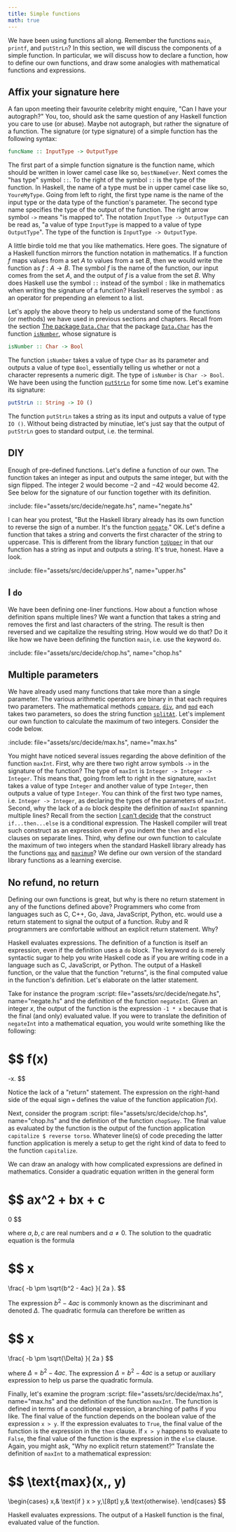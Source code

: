 ```yaml
---
title: Simple functions
math: true
---
```


We have been using functions all along. Remember the functions `main`, `printf`,
and `putStrLn`? In this section, we will discuss the components of a simple
function. In particular, we will discuss how to declare a function, how to
define our own functions, and draw some analogies with mathematical functions
and expressions.

<!--=========================================================================-->

## Affix your signature here

A fan upon meeting their favourite celebrity might enquire, "Can I have your
autograph?" You, too, should ask the same question of any Haskell function you
care to use (or abuse). Maybe not autograph, but rather the signature of a
function. The signature (or type signature) of a simple function has the
following syntax:

```haskell
funcName :: InputType -> OutputType
```

The first part of a simple function signature is the function name, which should
be written in lower camel case like so, `bestNameEver`. Next comes the "has
type" symbol `::`. To the right of the symbol `::` is the type of the function.
In Haskell, the name of a type must be in upper camel case like so,
`YoureMyType`. Going from left to right, the first type name is the name of the
input type or the data type of the function's parameter. The second type name
specifies the type of the output of the function. The right arrow symbol `->`
means "is mapped to". The notation `InputType -> OutputType` can be read as, "a
value of type `InputType` is mapped to a value of type `OutputType`". The type
of the function is `InputType -> OutputType`.

A little birdie told me that you like mathematics. Here goes. The signature of a
Haskell function mirrors the function notation in mathematics. If a function $f$
maps values from a set $A$ to values from a set $B$, then we would write the
function as $f : A \to B$. The symbol $f$ is the name of the function, our input
comes from the set $A$, and the output of $f$ is a value from the set $B$. Why
does Haskell use the symbol `::` instead of the symbol `:` like in mathematics
when writing the signature of a function? Haskell reserves the symbol `:` as an
operator for prepending an element to a list.

Let's apply the above theory to help us understand some of the functions (or
methods) we have used in previous sections and chapters. Recall from the section
[The package `Data.Char`](../data_string/#the-package-datachar) that the package
[`Data.Char`][dataChar] has the function [`isNumber`][isNumber], whose signature
is

```haskell
isNumber :: Char -> Bool
```

The function `isNumber` takes a value of type `Char` as its parameter and
outputs a value of type `Bool`, essentially telling us whether or not a
character represents a numeric digit. The type of `isNumber` is `Char -> Bool`.
We have been using the function [`putStrLn`][putStrLn] for some time now. Let's
examine its signature:

```haskell
putStrLn :: String -> IO ()
```

The function `putStrLn` takes a string as its input and outputs a value of type
`IO ()`. Without being distracted by minutiae, let's just say that the output of
`putStrLn` goes to standard output, i.e. the terminal.

<!--=========================================================================-->

## DIY

Enough of pre-defined functions. Let's define a function of our own. The
function takes an integer as input and outputs the same integer, but with the
sign flipped. The integer 2 would become $-2$ and $-42$ would become 42. See
below for the signature of our function together with its definition.

:include: file="assets/src/decide/negate.hs", name="negate.hs"

I can hear you protest, "But the Haskell library already has its own function to
reverse the sign of a number. It's the function [`negate`][negate]." OK. Let's
define a function that takes a string and converts the first character of the
string to uppercase. This is different from the library function
[`toUpper`][toUpper] in that our function has a string as input and outputs a
string. It's true, honest. Have a look.

:include: file="assets/src/decide/upper.hs", name="upper.hs"

<!--=========================================================================-->

## I `do`

We have been defining one-liner functions. How about a function whose definition
spans multiple lines? We want a function that takes a string and removes the
first and last characters of the string. The result is then reversed and we
capitalize the resulting string. How would we do that? Do it like how we have
been defining the function `main`, i.e. use the keyword `do`.

:include: file="assets/src/decide/chop.hs", name="chop.hs"

<!--=========================================================================-->

## Multiple parameters

We have already used many functions that take more than a single parameter. The
various arithmetic operators are binary in that each requires two parameters.
The mathematical methods [`compare`][compare], [`div`][div], and [`mod`][mod]
each takes two parameters, so does the string function [`splitAt`][splitAt].
Let's implement our own function to calculate the maximum of two integers.
Consider the code below.

:include: file="assets/src/decide/max.hs", name="max.hs"

You might have noticed several issues regarding the above definition of the
function `maxInt`. First, why are there two right arrow symbols `->` in the
signature of the function? The type of `maxInt` is
`Integer -> Integer -> Integer`. This means that, going from left to right in
the signature, `maxInt` takes a value of type `Integer` and another value of
type `Integer`, then outputs a value of type `Integer`. You can think of the
first two type names, i.e. `Integer -> Integer`, as declaring the types of the
parameters of `maxInt`. Second, why the lack of a `do` block despite the
definition of `maxInt` spanning multiple lines? Recall from the section
[I can't decide](../decide_conditional/) that the construct `if...then...else`
is a conditional expression. The Haskell compiler will treat such construct as
an expression even if you indent the `then` and `else` clauses on separate
lines. Third, why define our own function to calculate the maximum of two
integers when the standard Haskell library already has the functions
[`max`][max] and [`maximum`][maximum]? We define our own version of the standard
library functions as a learning exercise.

<!--=========================================================================-->

## No refund, no return

Defining our own functions is great, but why is there no return statement in any
of the functions defined above? Programmers who come from languages such as C,
C++, Go, Java, JavaScript, Python, etc. would use a return statement to signal
the output of a function. Ruby and R programmers are comfortable without an
explicit return statement. Why?

Haskell evaluates expressions. The definition of a function is itself an
expression, even if the definition uses a `do` block. The keyword `do` is merely
syntactic sugar to help you write Haskell code as if you are writing code in a
language such as C, JavaScript, or Python. The output of a Haskell function, or
the value that the function "returns", is the final computed value in the
function's definition. Let's elaborate on the latter statement.

<!-- prettier-ignore-start -->
Take for instance the program
:script: file="assets/src/decide/negate.hs", name="negate.hs"
and the definition of the function `negateInt`. Given an integer $x$, the output
of the function is the expression `-1 * x` because that is the final (and only)
evaluated value. If you were to translate the definition of `negateInt` into a
mathematical equation, you would write something like the following:
<!-- prettier-ignore-end -->

$$
f(x)
=
-x.
$$

Notice the lack of a "return" statement. The expression on the right-hand side
of the equal sign `=` defines the value of the function application $f(x)$.

<!-- prettier-ignore-start -->
Next, consider the program
:script: file="assets/src/decide/chop.hs", name="chop.hs"
and the definition of the function `chopSuey`. The final value as evaluated by
the function is the output of the function application
`capitalize $ reverse torso`. Whatever line(s) of code preceding the latter
function application is merely a setup to get the right kind of data to feed to
the function `capitalize`.
<!-- prettier-ignore-end -->

We can draw an analogy with how complicated expressions are defined in
mathematics. Consider a quadratic equation written in the general form

$$
ax^2 + bx + c
=
0
$$

where $a,b,c$ are real numbers and $a \neq 0$. The solution to the quadratic
equation is the formula

$$
x
=
\frac{
  -b \pm \sqrt{b^2 - 4ac}
}{
  2a
}.
$$

The expression $b^2 - 4ac$ is commonly known as the discriminant and denoted
$\Delta$. The quadratic formula can therefore be written as

$$
x
=
\frac{
  -b \pm \sqrt{\Delta}
}{
  2a
}
$$

where $\Delta = b^2 - 4ac$. The expression $\Delta = b^2 - 4ac$ is a setup or
auxiliary expression to help us parse the quadratic formula.

<!-- prettier-ignore-start -->
Finally, let's examine the program
:script: file="assets/src/decide/max.hs", name="max.hs"
and the definition of the function `maxInt`. The function is defined in terms of
a conditional expression, a branching of paths if you like. The final value of
the function depends on the boolean value of the expression `x > y`. If the
expression evaluates to `True`, the final value of the function is the
expression in the `then` clause. If `x > y` happens to evaluate to `False`, the
final value of the function is the expression in the `else` clause. Again, you
might ask, "Why no explicit return statement?" Translate the definition of
`maxInt` to a mathematical expression:
<!-- prettier-ignore-end -->

$$
\text{max}(x,\, y)
=
\begin{cases}
x,& \text{if } x > y,\\[8pt]
y,& \text{otherwise}.
\end{cases}
$$

Haskell evaluates expressions. The output of a Haskell function is the final,
evaluated value of the function.

<!--=========================================================================-->

<!-- prettier-ignore-start -->
[compare]: https://web.archive.org/web/20231128114053/https://hackage.haskell.org/package/base-4.19.0.0/docs/Prelude.html#v:compare
[dataChar]: https://web.archive.org/web/20231202081418/https://hackage.haskell.org/package/base-4.19.0.0/docs/Data-Char.html
[div]: https://web.archive.org/web/20231202002935/https://hackage.haskell.org/package/base-4.19.0.0/docs/Prelude.html#v:div
[isNumber]: https://web.archive.org/web/20231202081418/https://hackage.haskell.org/package/base-4.19.0.0/docs/Data-Char.html#v:isNumber
[max]: https://web.archive.org/web/20231201225313/https://hackage.haskell.org/package/base-4.19.0.0/docs/Prelude.html#v:max
[maximum]: https://web.archive.org/web/20231201225313/https://hackage.haskell.org/package/base-4.19.0.0/docs/Prelude.html#v:maximum
[mod]: https://web.archive.org/web/20231201225313/https://hackage.haskell.org/package/base-4.19.0.0/docs/Prelude.html#v:mod
[negate]: https://web.archive.org/web/20231202002935/https://hackage.haskell.org/package/base-4.19.0.0/docs/Prelude.html#v:negate
[putStrLn]: https://web.archive.org/web/20231202002935/https://hackage.haskell.org/package/base-4.19.0.0/docs/Prelude.html#v:putStrLn
[splitAt]: https://web.archive.org/web/20231202002935/https://hackage.haskell.org/package/base-4.19.0.0/docs/Prelude.html#v:splitAt
[toUpper]: https://web.archive.org/web/20231128120029/https://hackage.haskell.org/package/base-4.19.0.0/docs/Data-Char.html#v:toUpper
<!-- prettier-ignore-end -->
